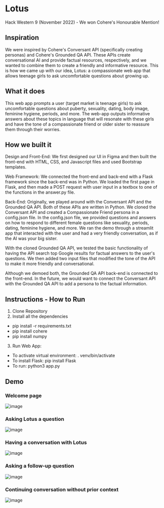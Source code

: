 # Lotus
Hack Western 9 (November 2022) - We won Cohere's Honourable Mention!

## Inspiration
We were inspired by Cohere's Conversant API (specifically creating personas) and Cohere's Grounded QA API. These APIs create conversational AI and provide factual resources, respectively, and we wanted to combine them to create a friendly and informative resource. This is how we came up with our idea, Lotus: a compassionate web app that allows teenage girls to ask uncomfortable questions about growing up.

## What it does
This web app prompts a user (target market is teenage girls) to ask uncomfortable questions about puberty, sexuality, dating, body image, feminine hygiene, periods, and more. The web-app outputs informative answers about these topics in language that will resonate with these girls and have the tone of a compassionate friend or older sister to reassure them through their worries.

## How we built it
Design and Front-End: We first designed our UI in Figma and then built the front-end with HTML, CSS, and Javascript files and used Bootstrap templates.

Web Framework: We connected the front-end and back-end with a Flask framework since the back-end was in Python. We loaded the first page in Flask, and then made a POST request with user input in a textbox to one of the functions in the answer.py file.

Back-End: Originally, we played around with the Conversant API and the Grounded QA API. Both of these APIs are written in Python. We cloned the Conversant API and created a Compassionate Friend persona in a config.json file. In the config.json file, we provided questions and answers on how to respond to different female questions like sexuality, periods, dating, feminine hygiene, and more. We ran the demo through a streamlit app that interacted with the user and had a very friendly conversation, as if the AI was your big sister.

With the cloned Grounded QA API, we tested the basic functionality of having the API search top Google results for factual answers to the user's questions. We then added two input files that modified the tone of the API to make it more friendly and conversational.

Although we demoed both, the Grounded QA API back-end is connected to the front-end. In the future, we would want to connect the Conversant API with the Grounded QA API to add a persona to the factual information.

## Instructions - How to Run
1. Clone Repository
2. Install all the dependencies
- pip install -r requirements.txt
- pip install cohere
- pip install numpy

3. Run Web App:
- To activate virtual environment: . venv/bin/activate
- To install Flask: pip install Flask
- To run: python3 app.py

## Demo
### Welcome page
![image](https://github.com/Renali01/lotus2/assets/59395990/1f4be040-7f5f-4621-ba58-529405c8958c)

### Asking Lotus a question
![image](https://github.com/Renali01/lotus2/assets/59395990/e2de3df2-c2d8-41f6-a9db-0094c8d0fbf2)

### Having a conversation with Lotus
![image](https://github.com/Renali01/lotus2/assets/59395990/e2687d8a-2e71-44fd-9b5e-aafeac034ed6)

### Asking a follow-up question
![image](https://github.com/Renali01/lotus2/assets/59395990/5fce6287-a33c-457f-af71-19b0422bb7b2)

### Continuing conversation without prior context
![image](https://github.com/Renali01/lotus2/assets/59395990/fff315d8-e135-4a71-a415-b6b4639485d5)

